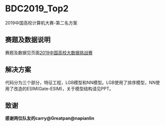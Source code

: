 # BDC2019_Top2
2019中国高校计算机大赛-第二名方案

## 赛题及数据说明
赛题及数据见页面[2019中国高校大数据挑战赛](https://www.kesci.com/home/competition/5cc51043f71088002c5b8840/content)

## 解决方案
代码分为三个部分，特征工程，LGB模型和NN模型。LGB使用了排序模型，NN使用了改造的ESIM(Gate-ESIM)，关于模型结构请见PPT。

## 致谢
**感谢两位队友的carry@Greatpan@napianlin**
